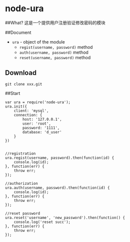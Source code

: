 # node-ura

##What?
这是一个提供用户注册验证修改密码的模块 

##Document

- `ura` - object of the module
	- `regist(username, password)` method
	- `auth(username, password)` method
	- `reset(username, password)` method


## Download

`git clone xxx.git`

##Start

	var ura = require('node-ura');
	ura.init({
	    client: 'mysql',
	    connection: {
	        host: '127.0.0.1',
	        user: 'root',
	        password: '1111',
	        database: 'd_user'
	    }
	})


	//registration
	ura.regist(username, password).then(function(id) {
	    console.log(id);
	}, function(err) {
	    throw err;
	});

	//authorization
	ura.auth(username, password).then(function(id) {
	    console.log(id);
	}, function(err) {
	    throw err;
	});

	//reset password
    ura.reset('username', 'new_password').then(function() {
        console.log('reset succ');
    }, function(err) {
        throw err;
    });
